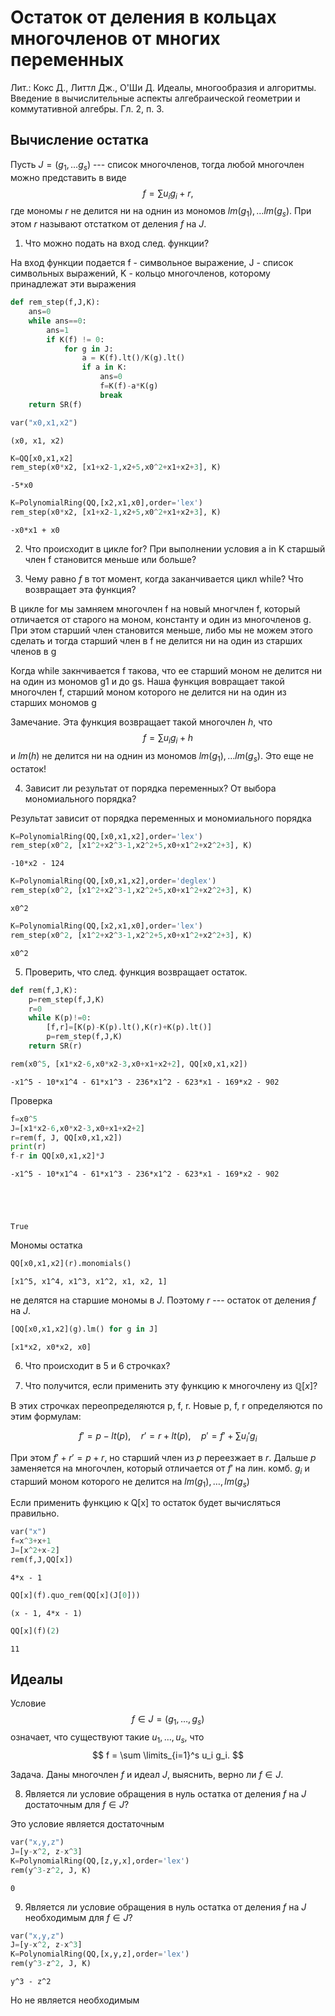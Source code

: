 # Остаток от деления в кольцах многочленов от многих переменных

Лит.: Кокс Д.,  Литтл Дж.,  О'Ши Д. Идеалы,  многообразия  и  алгоритмы.  Введение  в  вычислительные  аспекты  алгебраической  геометрии  и  коммутативной алгебры. Гл. 2, п. 3.

## Вычисление остатка

Пусть $J=(g_1, \dots g_s)$ --- список многочленов, тогда любой многочлен можно представить в виде
$$
f = \sum u_i g_i + r,
$$
где мономы $r$ не делится ни на однин из мономов $lm(g_1), \dots lm(g_s)$. При этом $r$ называют отстатком от деления $f$ на $J$. 

1) Что можно подать на вход след. функции? 

На вход функции подается f - символьное выражение, J - список символьных выражений, K - кольцо многочленов, которому принадлежат эти выражения


```python
def rem_step(f,J,K):
    ans=0
    while ans==0:
        ans=1
        if K(f) != 0:
            for g in J:
                a = K(f).lt()/K(g).lt()
                if a in K:
                    ans=0
                    f=K(f)-a*K(g)
                    break
    return SR(f)
```


```python
var("x0,x1,x2")
```




    (x0, x1, x2)




```python
K=QQ[x0,x1,x2]
rem_step(x0*x2, [x1+x2-1,x2+5,x0^2+x1+x2+3], K)
```




    -5*x0




```python
K=PolynomialRing(QQ,[x2,x1,x0],order='lex')
rem_step(x0*x2, [x1+x2-1,x2+5,x0^2+x1+x2+3], K)
```




    -x0*x1 + x0



2) Что происходит в цикле for? При выполнении условия a in K старшый член f становится меньше или больше? 

3) Чему равно $f$ в тот момент, когда заканчивается цикл while? Что возвращает эта функция?

В цикле for мы замняем многочлен f на новый многчлен f, который отличается от старого на моном, константу и один из многочленов g. При этом старший член становится меньше, либо мы не можем этого сделать и тогда старший член в f не делится ни на один из старших членов в g

Когда while закнчивается f такова, что ее старший моном не делится ни на один из мономов g1 и до gs. Наша функция вовращает такой многочлен f, старший моном которого не делится ни на один из старших мономов g

Замечание. Эта функция возвращает такой многочлен $h$, что
$$
f = \sum u_i g_i + h
$$
и $lm(h)$ не делится ни на однин из мономов $lm(g_1), \dots lm(g_s)$. Это еще не остаток!

4) Зависит ли результат от порядка переменных? От выбора мономиального порядка?

Результат зависит от порядка переменных и мономиального порядка


```python
K=PolynomialRing(QQ,[x0,x1,x2],order='lex')
rem_step(x0^2, [x1^2+x2^3-1,x2^2+5,x0+x1^2+x2^2+3], K)
```




    -10*x2 - 124




```python
K=PolynomialRing(QQ,[x0,x1,x2],order='deglex')
rem_step(x0^2, [x1^2+x2^3-1,x2^2+5,x0+x1^2+x2^2+3], K)
```




    x0^2




```python
K=PolynomialRing(QQ,[x2,x1,x0],order='lex')
rem_step(x0^2, [x1^2+x2^3-1,x2^2+5,x0+x1^2+x2^2+3], K)
```




    x0^2



5) Проверить, что след. функция возвращает остаток. 


```python
def rem(f,J,K):
    p=rem_step(f,J,K)
    r=0
    while K(p)!=0:
        [f,r]=[K(p)-K(p).lt(),K(r)+K(p).lt()]
        p=rem_step(f,J,K)
    return SR(r)
```


```python
rem(x0^5, [x1*x2-6,x0*x2-3,x0+x1+x2+2], QQ[x0,x1,x2])
```




    -x1^5 - 10*x1^4 - 61*x1^3 - 236*x1^2 - 623*x1 - 169*x2 - 902



Проверка


```python
f=x0^5
J=[x1*x2-6,x0*x2-3,x0+x1+x2+2]
r=rem(f, J, QQ[x0,x1,x2])
print(r)
f-r in QQ[x0,x1,x2]*J
```

    -x1^5 - 10*x1^4 - 61*x1^3 - 236*x1^2 - 623*x1 - 169*x2 - 902





    True



Мономы остатка


```python
QQ[x0,x1,x2](r).monomials()
```




    [x1^5, x1^4, x1^3, x1^2, x1, x2, 1]



не делятся на старшие мономы в $J$. Поэтому $r$ --- остаток от деления $f$ на $J$. 


```python
[QQ[x0,x1,x2](g).lm() for g in J]
```




    [x1*x2, x0*x2, x0]



6) Что происходит в 5 и 6 строчках? 

7) Что получится, если применить эту фyнкцию к многочлену из $\mathbb{Q}[x]$?

В этих строчках переопределяются p, f, r. Новые p, f, r определяются по этим формулам:

$$ 
f'=p-lt(p), \quad r'=r+lt(p), \quad p'=f'+\sum u_i' g_i
$$

При этом $f'+r'=p+r$, но старший член из $p$ переезжает в $r$. Дальше $p$ заменяется на многочлен, который отличается от $f'$ на лин. комб. $g_i$ и старший моном которого не делится на $lm(g_1), \dots, lm(g_s)$

Если применить функцию к Q[x] то остаток будет вычисляться правильно.


```python
var("x")
f=x^3+x+1
J=[x^2+x-2]
rem(f,J,QQ[x])
```




    4*x - 1




```python
QQ[x](f).quo_rem(QQ[x](J[0]))
```




    (x - 1, 4*x - 1)




```python
QQ[x](f)(2)
```




    11



## Идеалы

Условие 
$$
f \in J=(g_1, \dots, g_s)
$$
означает, что существуют такие $u_1, \dots, u_s$, что 
$$
f = \sum \limits_{i=1}^s u_i g_i. 
$$

Задача. Даны многочлен $f$ и идеал $J$, выяснить, верно ли $f \in J$.

8) Является ли условие обращения в нуль остатка от деления $f$ на $J$ достаточным для $f \in J$?

Это условие является достаточным


```python
var("x,y,z")
J=[y-x^2, z-x^3]
K=PolynomialRing(QQ,[z,y,x],order='lex')
rem(y^3-z^2, J, K)
```




    0



9) Является ли условие обращения в нуль остатка от деления $f$ на $J$ необходимым для $f \in J$?


```python
var("x,y,z")
J=[y-x^2, z-x^3]
K=PolynomialRing(QQ,[x,y,z],order='lex')
rem(y^3-z^2, J, K)
```




    y^3 - z^2



Но не является необходимым
